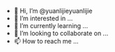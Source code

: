 - 👋 Hi, I’m @yuanlijieyuanlijie
- 👀 I’m interested in ...
- 🌱 I’m currently learning ...
- 💞️ I’m looking to collaborate on ...
- 📫 How to reach me ...

<!---
yuanlijieyuanlijie/yuanlijieyuanlijie is a ✨ special ✨ repository because its `README.md` (this file) appears on your GitHub profile.
You can click the Preview link to take a look at your changes.
--->
